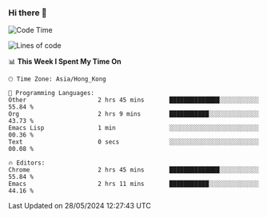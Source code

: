 ### Hi there 👋

<!--
**nicehiro/nicehiro** is a ✨ _special_ ✨ repository because its `README.md` (this file) appears on your GitHub profile.

Here are some ideas to get you started:

- 🔭 I’m currently working on ...
- 🌱 I’m currently learning ...
- 👯 I’m looking to collaborate on ...
- 🤔 I’m looking for help with ...
- 💬 Ask me about ...
- 📫 How to reach me: ...
- 😄 Pronouns: ...
- ⚡ Fun fact: ...
-->

<!--START_SECTION:waka-->
![Code Time](http://img.shields.io/badge/Code%20Time-328%20hrs%2011%20mins-blue)

![Lines of code](https://img.shields.io/badge/From%20Hello%20World%20I%27ve%20Written-2.7%20million%20lines%20of%20code-blue)

📊 **This Week I Spent My Time On** 

```text
🕑︎ Time Zone: Asia/Hong_Kong

💬 Programming Languages: 
Other                    2 hrs 45 mins       ██████████████░░░░░░░░░░░   55.84 % 
Org                      2 hrs 9 mins        ███████████░░░░░░░░░░░░░░   43.73 % 
Emacs Lisp               1 min               ░░░░░░░░░░░░░░░░░░░░░░░░░   00.36 % 
Text                     0 secs              ░░░░░░░░░░░░░░░░░░░░░░░░░   00.08 % 

🔥 Editors: 
Chrome                   2 hrs 45 mins       ██████████████░░░░░░░░░░░   55.84 % 
Emacs                    2 hrs 11 mins       ███████████░░░░░░░░░░░░░░   44.16 % 
```


 Last Updated on 28/05/2024 12:27:43 UTC
<!--END_SECTION:waka-->
